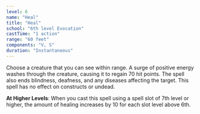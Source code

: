 ```yaml
---
level: 6
name: "Heal"
title: "Heal"
school: "6th level Evocation"
castTime: "1 action"
range: "60 feet"
components: "V, S"
duration: "Instantaneous"
---
```


Choose a creature that you can see within range. A surge of positive energy washes through the creature, causing it to regain 70 hit points. The spell also ends blindness, deafness, and any diseases affecting the target. This spell has no effect on constructs or undead.

**At Higher Levels**: When you cast this spell using a spell slot of 7th level or higher, the amount of healing increases by 10 for each slot level above 6th.
